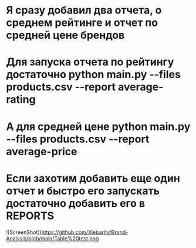 # Я сразу добавил два отчета, о среднем рейтинге и отчет по средней цене брендов
# Для запуска отчета по рейтингу достаточно python main.py --files products.csv --report average-rating 
# А для средней цене python main.py --files products.csv --report average-price 
# Если захотим добавить еще один отчет и быстро его запускать достаточно добавить его в REPORTS
![ScreenShot](https://github.com/Xlebarity/Brand-Analysis/blob/main/Table%20test.png

